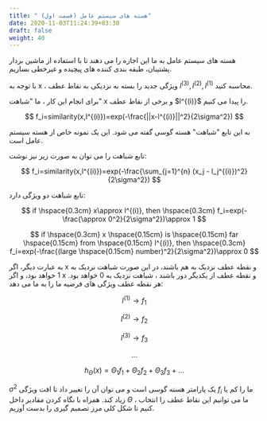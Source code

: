 ```yaml
---
title: " هسته های سیستم عامل (قسمت اول)"
date: 2020-11-03T11:24:39+03:30
draft: false
weight: 40
---
```


هسته های سیستم عامل به ما این اجازه را می دهند تا با استفاده از ماشین بردار پشتیبان، طبقه بندی کننده های پیچیده و غیرخطی بسازیم.

با توجه به x ، ویژگی جدید را بسته به نزدیکی به نقاط عطف $l^{(3)}, l^{(2)}, l^{(1)}$ محاسبه کنید.

برای انجام این کار ، ما "شباهت" x و برخی از نقاط عطف \$l^{(i)}\$ را پیدا می کنیم.

$$
f_i=similarity(x,l^{(i)})=exp(-\frac{||x-l^{(i)}||^2}{2\sigma^2})
$$

به این تابع "شباهت" هسته گوسی گفته می شود. این یک نمونه خاص از هسته سیستم عامل است.

تابع شباهت را می توان به صورت زیر نیز نوشت:

$$
f_i=similarity(x,l^{(i)})=exp(-\frac{\sum_{j=1}^{n} (x_j - l_j^{(i)})^2}{2\sigma^2})
$$

تابع شباهت دو ویژگی دارد:

$$
if \hspace{0.3cm} x\approx l^{(i)}, then \hspace{0.3cm} f_i=exp(-\frac{\approx 0^2}{2\sigma^2})\approx 1
$$

$$
if \hspace{0.3cm} x  \hspace{0.15cm} is \hspace{0.15cm} far \hspace{0.15cm}  from \hspace{0.15cm} l^{(i)}, then \hspace{0.3cm} f_i=exp(-\frac{(large \hspace{0.15cm} number)^2}{2\sigma^2})\approx 0
$$

به عبارت دیگر، اگر x و نقطه عطف نزدیک به هم باشند، در این صورت شباهت نزدیک به 1 خواهد بود، و اگر x و نقطه عطف از یکدیگر دور باشند ،
شباهت نزدیک به 0 خواهد بود.
هر نقطه عطف ویژگی های فرضیه ما را به ما می دهد:

$$
l^{(1)} \rightarrow f_1
$$

$$
l^{(2)} \rightarrow f_2
$$

$$
l^{(3)} \rightarrow f_3
$$

$$
...
$$

$$
h_\Theta(x)= \Theta_1f_1+\Theta_2f_2+\Theta_3f_3+...
$$

$\sigma^2$ یک پارامتر هسته گوسی است و می توان آن را تغییر داد تا افت ویژگی $f_i$ ما را کم یا زیاد کند. همراه با نگاه کردن
مقادیر داخل $\Theta$ ، ما می توانیم این نقاط عطف را انتخاب کنیم تا شکل کلی مرز تصمیم گیری را بدست آوریم.
